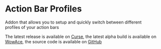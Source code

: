 Action Bar Profiles
===================

Addon that allows you to setup and quickly switch between different profiles of your action bars

The latest release is available on [Curse](http://www.curse.com/addons/wow/action-bar-profiles),
the latest alpha build is available on [WowAce](http://www.wowace.com/addons/action-bar-profiles/files),
the source code is available on [GitHub](https://github.com/Silencer2K/wow-action-bar-profiles)
